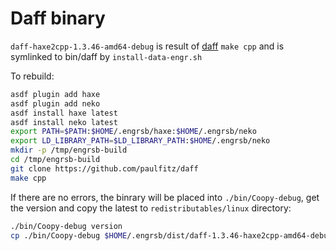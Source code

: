 # Daff binary

`daff-haxe2cpp-1.3.46-amd64-debug` is result of [daff](https://github.com/paulfitz/daff) `make cpp` and is symlinked to bin/daff by `install-data-engr.sh`

To rebuild:

```bash
asdf plugin add haxe
asdf plugin add neko
asdf install haxe latest
asdf install neko latest
export PATH=$PATH:$HOME/.engrsb/haxe:$HOME/.engrsb/neko
export LD_LIBRARY_PATH=$LD_LIBRARY_PATH:$HOME/.engrsb/neko
mkdir -p /tmp/engrsb-build
cd /tmp/engrsb-build
git clone https://github.com/paulfitz/daff
make cpp
```

If there are no errors, the binrary will be placed into `./bin/Coopy-debug`, get the version and copy the latest to `redistributables/linux` directory:

```bash
./bin/Coopy-debug version
cp ./bin/Coopy-debug $HOME/.engrsb/dist/daff-1.3.46-haxe2cpp-amd64-debug
```